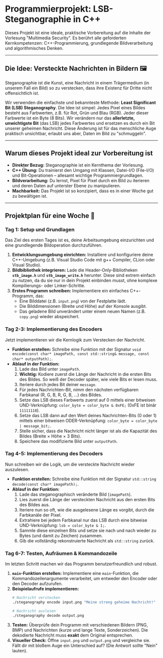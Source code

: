 # Programmierprojekt: LSB-Steganographie in C++

Dieses Projekt ist eine ideale, praktische Vorbereitung auf die Inhalte der Vorlesung "Multimedia Security". Es berührt alle geforderten Kernkompetenzen: C++-Programmierung, grundlegende Bildverarbeitung und algorithmisches Denken.

---

## Die Idee: Versteckte Nachrichten in Bildern 🖼️

Steganographie ist die Kunst, eine Nachricht in einem Trägermedium (in unserem Fall ein Bild) so zu verstecken, dass ihre Existenz für Dritte nicht offensichtlich ist.

Wir verwenden die einfachste und bekannteste Methode: **Least Significant Bit (LSB) Steganography**. Die Idee ist simpel: Jedes Pixel eines Bildes besteht aus Farbwerten, z.B. für Rot, Grün und Blau (RGB). Jeder dieser Farbwerte ist ein Byte (8 Bits). Wir verändern nur das **allerletzte, unwichtigste Bit** (das LSB) jedes Farbwertes und ersetzen es durch ein Bit unserer geheimen Nachricht. Diese Änderung ist für das menschliche Auge praktisch unsichtbar, erlaubt uns aber, Daten im Bild zu "schmuggeln".



---

## Warum dieses Projekt ideal zur Vorbereitung ist

* **Direkter Bezug:** Steganographie ist ein Kernthema der Vorlesung.
* **C++ Übung:** Du trainierst den Umgang mit Klassen, Datei-I/O (File-I/O) und Bit-Operationen – allesamt wichtige Programmiergrundlagen.
* **Bildverarbeitung:** Du lernst, Pixel für Pixel durch ein Bild zu iterieren und deren Daten auf unterster Ebene zu manipulieren.
* **Machbarkeit:** Das Projekt ist so konzipiert, dass es in einer Woche gut zu bewältigen ist.

---

## Projektplan für eine Woche 🚀

### Tag 1: Setup und Grundlagen

Das Ziel des ersten Tages ist es, deine Arbeitsumgebung einzurichten und eine grundlegende Bildoperation durchzuführen.

1.  **Entwicklungsumgebung einrichten:** Installiere und konfiguriere deine C++-Umgebung (z.B. Visual Studio Code mit g++ Compiler, CLion oder Visual Studio).
2.  **Bildbibliothek integrieren:** Lade die Header-Only-Bibliotheken **`stb_image.h`** und **`stb_image_write.h`** herunter. Diese sind extrem einfach zu nutzen, da du sie nur in dein Projekt einbinden musst, ohne komplexe Kompilierungs- oder Linker-Schritte.
3.  **Erstes Programm schreiben:** Implementiere ein einfaches C++-Programm, das:
    * Eine Bilddatei (z.B. `input.png`) von der Festplatte lädt.
    * Die Bilddimensionen (Breite und Höhe) auf der Konsole ausgibt.
    * Das geladene Bild unverändert unter einem neuen Namen (z.B. `copy.png`) wieder abspeichert.

### Tag 2-3: Implementierung des Encoders

Jetzt implementieren wir die Kernlogik zum Verstecken der Nachricht.

* **Funktion erstellen:** Schreibe eine Funktion mit der Signatur `void encode(const char* imagePath, const std::string& message, const char* outputPath);`.
* **Ablauf in der Funktion:**
    1.  Lade das Bild unter `imagePath`.
    2.  **Wichtig:** Kodiere zuerst die Länge der Nachricht in die ersten Bits des Bildes. So weiß der Decoder später, wie viele Bits er lesen muss.
    3.  Iteriere durch jedes Bit deiner `message`.
    4.  Für jedes Nachrichten-Bit, nimm den nächsten verfügbaren Farbkanal (R, G, B, R, G, B, ...) des Bildes.
    5.  Setze das LSB dieses Farbwerts zuerst auf 0 mittels einer bitweisen UND-Verknüpfung: `color_byte = color_byte & 0xFE;` (0xFE ist binär `11111110`).
    6.  Setze das LSB dann auf den Wert deines Nachrichten-Bits (0 oder 1) mittels einer bitweisen ODER-Verknüpfung: `color_byte = color_byte | message_bit;`.
    7.  Stelle sicher, dass die Nachricht nicht länger ist als die Kapazität des Bildes (Breite × Höhe × 3 Bits).
    8.  Speichere das modifizierte Bild unter `outputPath`.

### Tag 4-5: Implementierung des Decoders

Nun schreiben wir die Logik, um die versteckte Nachricht wieder auszulesen.

* **Funktion erstellen:** Schreibe eine Funktion mit der Signatur `std::string decode(const char* imagePath);`.
* **Ablauf in der Funktion:**
    1.  Lade das steganographisch veränderte Bild (`imagePath`).
    2.  Lies zuerst die Länge der versteckten Nachricht aus den ersten Bits des Bildes aus.
    3.  Iteriere nun so oft, wie die ausgelesene Länge es vorgibt, durch die Farbkanäle der Pixel.
    4.  Extrahiere bei jedem Farbkanal nur das LSB durch eine bitweise UND-Verknüpfung: `lsb = color_byte & 1;`.
    5.  Sammle diese einzelnen Bits und setze sie nach und nach wieder zu Bytes (und damit zu Zeichen) zusammen.
    6.  Gib die vollständig rekonstruierte Nachricht als `std::string` zurück.

### Tag 6-7: Testen, Aufräumen & Kommandozeile

Im letzten Schritt machen wir das Programm benutzerfreundlich und robust.

1.  **`main`-Funktion erstellen:** Implementiere eine `main`-Funktion, die Kommandozeilenargumente verarbeitet, um entweder den Encoder oder den Decoder aufzurufen.
2.  **Beispielaufrufe implementieren:**
    ```bash
    # Nachricht verstecken
    ./steganography encode input.png "Meine streng geheime Nachricht!" output.png

    # Nachricht auslesen
    ./steganography decode output.png
    ```
3.  **Testen:** Überprüfe dein Programm mit verschiedenen Bildern (PNG, BMP) und Nachrichten (kurze und lange Texte, Sonderzeichen). Die dekodierte Nachricht muss **exakt** dem Original entsprechen.
4.  **Visueller Check:** Öffne `input.png` und `output.png` und vergleiche sie. Fällt dir mit bloßem Auge ein Unterschied auf? (Die Antwort sollte "Nein" lauten).
